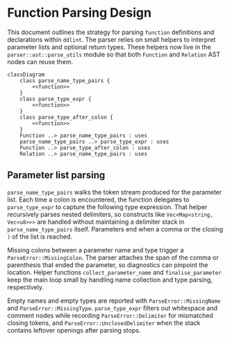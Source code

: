 # Function Parsing Design

This document outlines the strategy for parsing `function` definitions and
declarations within `ddlint`. The parser relies on small helpers to interpret
parameter lists and optional return types. These helpers now live in the
`parser::ast::parse_utils` module so that both `Function` and `Relation` AST
nodes can reuse them.

```mermaid
classDiagram
    class parse_name_type_pairs {
        <<function>>
    }
    class parse_type_expr {
        <<function>>
    }
    class parse_type_after_colon {
        <<function>>
    }
    Function ..> parse_name_type_pairs : uses
    parse_name_type_pairs ..> parse_type_expr : uses
    Function ..> parse_type_after_colon : uses
    Relation ..> parse_name_type_pairs : uses
```

## Parameter list parsing

`parse_name_type_pairs` walks the token stream produced for the parameter list.
Each time a colon is encountered, the function delegates to `parse_type_expr` to
capture the following type expression. That helper recursively parses nested
delimiters, so constructs like `Vec<Map<string, Vec<u8>>>` are handled without
maintaining a delimiter stack in `parse_name_type_pairs` itself. Parameters end
when a comma or the closing `)` of the list is reached.

Missing colons between a parameter name and type trigger a
`ParseError::MissingColon`. The parser attaches the span of the comma or
parenthesis that ended the parameter, so diagnostics can pinpoint the location.
Helper functions `collect_parameter_name` and `finalise_parameter` keep the main
loop small by handling name collection and type parsing, respectively.

Empty names and empty types are reported with `ParseError::MissingName` and
`ParseError::MissingType`. `parse_type_expr` filters out whitespace and comment
nodes while recording `ParseError::Delimiter` for mismatched closing tokens, and
`ParseError::UnclosedDelimiter` when the stack contains leftover openings after
parsing stops.
